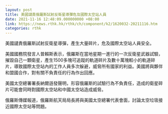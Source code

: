 ```yaml
---
layout: post
title: 美國譴責俄羅斯試射反衛星導彈危及國際太空站人員
date: 2021-11-16 12:48:09.000000000 +08:00
link: https://news.rthk.hk/rthk/ch/component/k2/1620032-20211116.htm
categories: rthk
---
```


美國譴責俄羅斯試射反衛星導彈，產生大量碎片，危及國際太空站人員安全。

美國國務院發言人普賴斯表示，俄羅斯在當地星期一進行的一次反衛星武器試驗，摧毀自己一顆衛星，產生1500多塊可追蹤的軌道碎片及數十萬塊較小的軌道碎片，導致國際太空站內的工作人員多次躲避，威脅所有國家的利益。美國將與夥伴和盟國合作，對有關不負責任的行為作出回應。

美國太空總署署長納爾遜發聲明，形容俄羅斯的試驗行為不負責任，造成的衛星碎片可能會同時對國際太空站和中國太空站造成威脅。

俄羅斯傳媒報道，俄羅斯航天局局長將與美國太空總署代表會面，討論太空垃圾接近國際太空站等問題。
